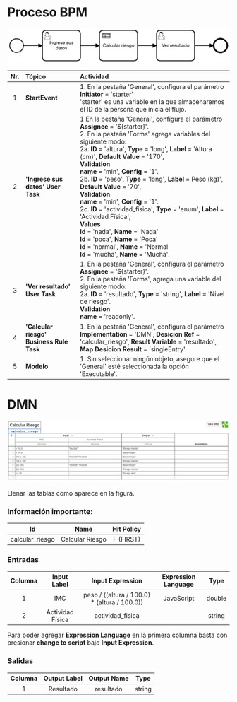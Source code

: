 # Proceso BPM

![BPMN Diagram](img/process.png)

|   Nr. | Tópico                            | Actividad                                                                                                                                                                                                                                                                                                                                                                                                                                                                                   |
| :---: | :---                              | :---                                                                                                                                                                                                                                                                                                                                                                                                                                                                                        |
|     1 | **StartEvent**                    | 1. En la pestaña 'General', configura el parámetro **Initiator** = 'starter'<br>'starter' es una variable en la que almacenaremos el ID de la persona que inicia el flujo.                                                                                                                                                                                                                                                                                                                                                                                                                |
|     2 | **'Ingrese sus datos' User Task** | 1 En la pestaña 'General', configura el parámetro **Assignee** = '${starter}'.<br>2. En la pestaña 'Forms' agrega variables del siguiente modo:<br>2a. **ID** = 'altura', **Type** = 'long', **Label** = 'Altura (cm)', **Default Value** = '170', <br> **Validation** <br> **name** = 'min', **Config** = '1'.  <br>2b. **ID** = 'peso', **Type** = 'long', **Label** = Peso (kg)', **Default Value** = '70', <br> **Validation** <br> **name** = 'min', **Config** = '1'. <br>2c. **ID** = 'actividad_fisica', **Type** = 'enum', **Label** = 'Actividad Física', <br> **Values** <br> **Id** = 'nada', **Name** = 'Nada' <br> **Id** = 'poca', **Name** = 'Poca' <br> **Id** = 'normal', **Name** = 'Normal' <br> **Id** = 'mucha', **Name** = 'Mucha'.                                                        |
|     3 | **'Ver resultado' User Task** | 1. En la pestaña 'General', configura el parámetro **Assignee** = '${starter}'.<br>2. En la pestaña 'Forms', agrega una variable del siguiente modo:<br>2a. **ID** = 'resultado', **Type** = 'string', **Label** = 'Nivel de riesgo'. <br> **Validation** <br> **name** = 'readonly'.                                                                                                                                                                                                    |
|     4 | **'Calcular riesgo' Business Rule Task** | 1. En la pestaña 'General', configura el parámetro **Implementation** = 'DMN', **Desicion Ref** = 'calcular_riesgo', **Result Variable** = 'resultado', **Map Desicion Result** = 'singleEntry' |
|     5 | **Modelo**         | 1. Sin seleccionar ningún objeto, asegure que el 'General' esté seleccionada la opción 'Executable'.                                                                                                                                                                                                                                                                                                                                                                                                                         |

# DMN

![DMN Table](img/dmn.png)

Llenar las tablas como aparece en la figura.

### Información importante:

| Id              | Name            | Hit Policy |
| :---:           | :---:           | :---:      |
| calcular_riesgo | Calcular Riesgo | F (FIRST)  |

### Entradas

| Columna | Input Label      | Input Expression                             | Expression Language | Type   |
|   :---: | :---:            | :---:                                        | :---:               | :---:  |
|       1 | IMC              | peso / ((altura / 100.0) * (altura / 100.0)) | JavaScript          | double |
|       2 | Actividad Física | actividad_fisica                             |                     | string |

Para poder agregar **Expression Language** en la primera columna basta con presionar **change to script**
bajo **Input Expression**.

### Salidas

| Columna | Output Label | Output Name | Type   |
| :---:   | :---:        | :---:       | :---:  |
| 1       | Resultado | resultado | string |
